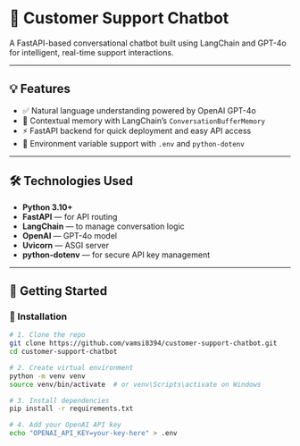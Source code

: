 # 🤖 Customer Support Chatbot

A FastAPI-based conversational chatbot built using LangChain and GPT-4o for intelligent, real-time support interactions.

---

## 💡 Features

- ✅ Natural language understanding powered by OpenAI GPT-4o  
- 🧠 Contextual memory with LangChain’s `ConversationBufferMemory`  
- ⚡ FastAPI backend for quick deployment and easy API access  
- 🔐 Environment variable support with `.env` and `python-dotenv`

---

## 🛠️ Technologies Used

- **Python 3.10+**
- **FastAPI** — for API routing
- **LangChain** — to manage conversation logic
- **OpenAI** — GPT-4o model
- **Uvicorn** — ASGI server
- **python-dotenv** — for secure API key management

---

## 🚀 Getting Started

### 🔧 Installation

```bash
# 1. Clone the repo
git clone https://github.com/vamsi8394/customer-support-chatbot.git
cd customer-support-chatbot

# 2. Create virtual environment
python -m venv venv
source venv/bin/activate  # or venv\Scripts\activate on Windows

# 3. Install dependencies
pip install -r requirements.txt

# 4. Add your OpenAI API key
echo "OPENAI_API_KEY=your-key-here" > .env

